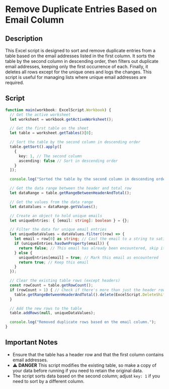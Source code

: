 # Remove Duplicate Entries Based on Email Column

## Description
This Excel script is designed to sort and remove duplicate entries from a table based on the email addresses listed in the first column. It sorts the table by the second column in descending order, then filters out duplicate email addresses, keeping only the first occurrence of each. Finally, it deletes all rows except for the unique ones and logs the changes. This script is useful for managing lists where unique email addresses are required.

## Script

```typescript
function main(workbook: ExcelScript.Workbook) {
  // Get the active worksheet
  let worksheet = workbook.getActiveWorksheet();

  // Get the first table on the sheet
  let table = worksheet.getTables()[0];

  // Sort the table by the second column in descending order
  table.getSort().apply([
    {
      key: 1, // The second column
      ascending: false // Sort in descending order
    }
  ]);

  console.log("Sorted the table by the second column in descending order.");

  // Get the data range between the header and total row
  let dataRange = table.getRangeBetweenHeaderAndTotal();

  // Get the values from the data range
  let dataValues = dataRange.getValues();

  // Create an object to hold unique emails
  let uniqueEntries: { [email: string]: boolean } = {};

  // Filter the data for unique email entries
  let uniqueDataValues = dataValues.filter((row) => {
    let email = row[0] as string; // Cast the email to a string to satisfy TypeScript's type checking
    if (uniqueEntries.hasOwnProperty(email)) {
      return false; // This email has already been encountered, skip it
    } else {
      uniqueEntries[email] = true; // Mark this email as encountered
      return true; // Keep this email
    }
  });

  // Clear the existing table rows (except headers)
  const rowCount = table.getRowCount();
  if (rowCount > 1) { // Check if there's more than just the header row
    table.getRangeBetweenHeaderAndTotal().delete(ExcelScript.DeleteShiftDirection.up);
  }

  // Add the new rows to the table
  table.addRows(null, uniqueDataValues);

  console.log("Removed duplicate rows based on the email column.");
}
````

## Important Notes
- Ensure that the table has a header row and that the first column contains email addresses.
- :warning: **DANGER** This script modifies the existing table, so make a copy of your data before running if you need to retain the original data.
- The script sorts data based on the second column; adjust `key: 1` if you need to sort by a different column.
